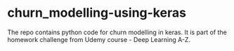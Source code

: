 # churn_modelling-using-keras
The repo contains python code for churn modelling in keras. It is part of the homework challenge from Udemy course - Deep Learning A-Z.
